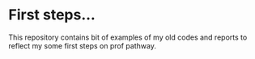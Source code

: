 # First steps...

This repository contains bit of examples of my old codes and reports to reflect
my some first steps on prof pathway.
